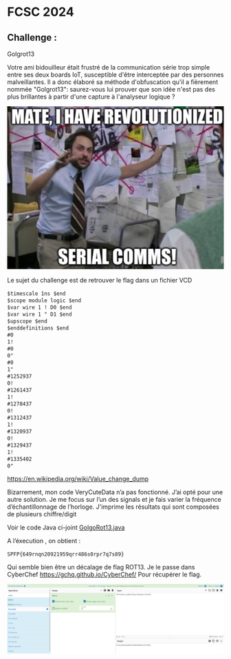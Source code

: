  # FCSC 2024
## Challenge :
Golgrot13 

Votre ami bidouilleur était frustré de la communication série trop simple entre ses deux boards IoT, susceptible d'être interceptée par des personnes malveillantes. Il a donc élaboré sa méthode d'obfuscation qu'il a fièrement nommée "Golgrot13": saurez-vous lui prouver que son idée n'est pas des plus brillantes à partir d'une capture à l'analyseur logique ?

![Image fun](golgorot13.png)

Le sujet du challenge est de retrouver le flag dans un fichier VCD
```
$timescale 1ns $end
$scope module logic $end
$var wire 1 ! D0 $end
$var wire 1 " D1 $end
$upscope $end
$enddefinitions $end
#0
1!
#0
0"
#0
1"
#1252937
0!
#1261437
1!
#1278437
0!
#1312437
1!
#1320937
0!
#1329437
1!
#1335402
0"
```

https://en.wikipedia.org/wiki/Value_change_dump

Bizarrement, mon code VeryCuteData n’a pas fonctionné. J’ai opté pour une autre solution. Je me focus sur l’un des signals et je fais varier la fréquence d’échantillonnage de l’horloge.
J'imprime les résultats qui sont composées de plusieurs chiffre/digit

Voir le code Java ci-joint [GolgoRot13.java](GolgoRot13.java)


A l’éxecution , on obtient :
```
SPFP{649rnqn20921959qrr486s0rpr7q7s89}
```

Qui semble bien être un décalage de flag ROT13. Je le passe dans  CyberChef
https://gchq.github.io/CyberChef/
Pour récupérer le flag.


![Cyberchef & rot13](cyberchef.png)
